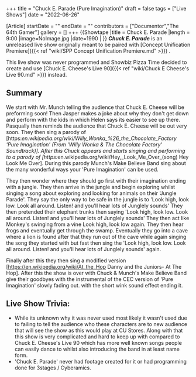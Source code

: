 +++
title = "Chuck E. Parade (Pure Imagination)"
draft = false
tags = ["Live Shows"]
date = "2022-06-26"

[Article]
startDate = ""
endDate = ""
contributors = ["Documentor","The 64th Gamer"]
gallery = []
+++
{{Showtape
|title = Chuck E. Parade
|length = 9:00
|image=NoImage.jpg
|date=1990
|
}}
<b><i>Chuck E. Parade</b></i> is an unreleased live show originally meant to be paired with [Concept Unification Premiere]({{< ref "wiki/SPP Concept Unification Premiere.md" >}}) .

This live show was never programmed and Showbiz Pizza Time decided to create and use [Chuck E. Cheese's Live 90]({{< ref "wiki/Chuck E Cheese's Live 90.md" >}}) instead.

<h2> Summary </h2>
We start with Mr. Munch telling the audience that Chuck E. Cheese will be preforming soon! Then Jasper makes a joke about why they don't get down and perform with the kids in which Helen says its easier to see up there. Pasqually then reminds the audience that Chuck E. Cheese will be out very soon. They then sing a parody of [https:<i>en.wikipedia.org/wiki/Willy_Wonka_%26_the_Chocolate_Factory 'Pure Imagination' (From 'Willy Wonka & The Chocolate Factory' Soundtrack)]. After this Chuck appears and starts singing and performing to a parody of [https:</i>en.wikipedia.org/wiki/Hey,_Look_Me_Over_(song) Hey Look Me Over]. During this parody Munch's Make Believe Band sing about the many wonderful ways your 'Pure Imagination' can be used. 

They then wonder where they should go first with their imagination ending with a jungle. They then arrive in the jungle and begin exploring whilst singing a song about exploring and looking for animals on their 'Jungle Parade'. They say the only way to be safe in the jungle is to 'Look high, look low. Look all around. Listen! and you'll hear lots of Junglely sounds' They then pretended their elephant trunks then saying 'Look high, look low. Look all around. Listen! and you'll hear lots of Junglely sounds' They then act like Monkey's swinging from a vine Look high, look low again. They then hear frogs and eventually get through the swamp. Eventually they go into a cave where a lion is found after that they run out of the cave while again singing the song they started with but fast then sing the 'Look high, look low. Look all around. Listen! and you'll hear lots of Junglely sounds' again. 

Finally after this they then sing a modified version [https://en.wikipedia.org/wiki/At_the_Hop Danny and the Juniors- At The Hop]. After this the show is over with Chuck & Munch's Make Believe Band give their goodbyes with the instrumental of the CEC version of 'Pure Imagination' slowly fading out. with the short wink sound effect ending it.

<h2>Live Show Trivia:</h2>

* While its unknown why it was never used most likely it wasn't used due to failing to tell the audience who these characters are to new audience that will see the show as this would play at CU Stores. Along with that this show is very complicated and hard to keep up with compared to Chuck E. Cheese's Live 90 which has more well known songs people can easily dance to whilst also introducing the band in at least name form.
* 'Chuck E. Parade' never had footage created for it or had programming done for 3stages / Cyberamics. 
#